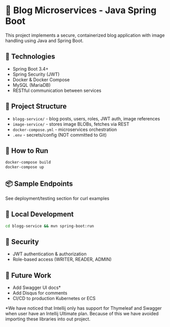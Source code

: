 # 📰 Blog Microservices - Java Spring Boot

This project implements a secure, containerized blog application with image handling using Java and Spring Boot.

## 🔧 Technologies
- Spring Boot 3.4+
- Spring Security (JWT)
- Docker & Docker Compose
- MySQL (MariaDB)
- RESTful communication between services

## 📁 Project Structure
- `blogg-service/` - blog posts, users, roles, JWT auth, image references
- `image-service/` - stores image BLOBs, fetches via REST
- `docker-compose.yml` - microservices orchestration
- `.env` - secrets/config (NOT committed to Git)

## 🚀 How to Run
```bash
docker-compose build
docker-compose up
```

## 📦 Sample Endpoints
See deployment/testing section for curl examples

## 🧪 Local Development
```bash
cd blogg-service && mvn spring-boot:run
```

## 🔐 Security
- JWT authentication & authorization
- Role-based access (WRITER, READER, ADMIN)

## 🧩 Future Work
- Add Swagger UI docs*
- Add Disqus for comments
- CI/CD to production Kubernetes or ECS

*We have noticed that Intellij only has support for Thymeleaf and Swagger when user have an Intellij Ultimate plan.
Because of this we have avoided importing these libraries into out project.